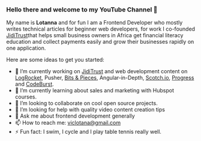 ### Hello there and welcome to my YouTube Channel 👋


My name is **Lotanna** and for fun I am a Frontend Developer who mostly writes technical articles for beginner web developers,
for work I co-founded [JidiTrust](http://blog.jiditrust.com/)that helps small business owners in Africa get financial literacy education and collect payments easily and grow their businesses rapidly on one application. 

Here are some ideas to get you started:

- 🔭 I’m currently working on [JidiTrust](http://blog.jiditrust.com/) and web development content on [LogRocket](https://blog.logrocket.com/author/nwoselotanna/), Pusher, [Bits & Pieces](https://blog.bitsrc.io/@viclotana), Angular-in-Depth, [Scotch.io](https://scotch.io/@Viclotana), [Progress](https://www.telerik.com/blogs/author/nwose-lotanna) and [CodeBurst](https://codeburst.io/@viclotana).
- 🌱 I’m currently learning about sales and marketing with Hubspot courses.
- 👯 I’m looking to collaborate on cool open source projects.
- 🤔 I’m looking for help with quality video content creation tips
- 💬 Ask me about frontend development generally
- 📫 How to reach me: viclotana@gmail.com
- ⚡ Fun fact: I swim, I cycle and I play table tennis really well.

